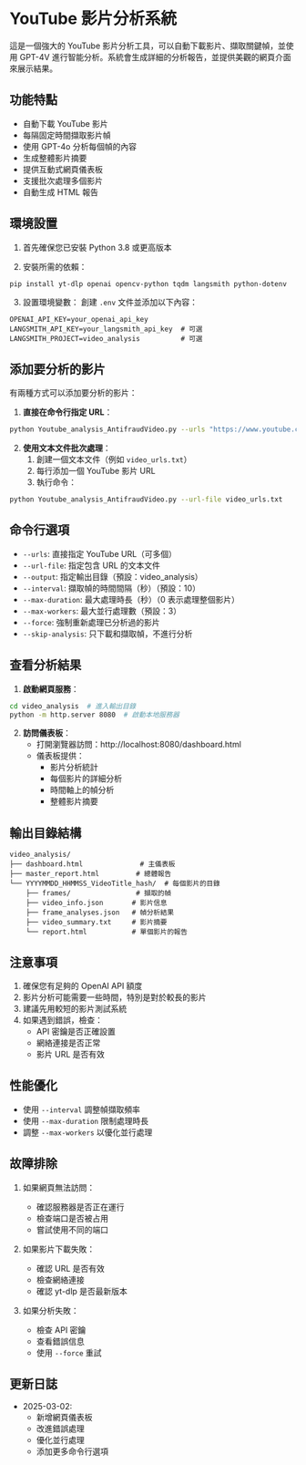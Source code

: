 # YouTube 影片分析系統

這是一個強大的 YouTube 影片分析工具，可以自動下載影片、擷取關鍵幀，並使用 GPT-4V 進行智能分析。系統會生成詳細的分析報告，並提供美觀的網頁介面來展示結果。

## 功能特點

- 自動下載 YouTube 影片
- 每隔固定時間擷取影片幀
- 使用 GPT-4o 分析每個幀的內容
- 生成整體影片摘要
- 提供互動式網頁儀表板
- 支援批次處理多個影片
- 自動生成 HTML 報告

## 環境設置

1. 首先確保您已安裝 Python 3.8 或更高版本

2. 安裝所需的依賴：
```bash
pip install yt-dlp openai opencv-python tqdm langsmith python-dotenv
```

3. 設置環境變數：
   創建 `.env` 文件並添加以下內容：
```env
OPENAI_API_KEY=your_openai_api_key
LANGSMITH_API_KEY=your_langsmith_api_key  # 可選
LANGSMITH_PROJECT=video_analysis          # 可選
```

## 添加要分析的影片

有兩種方式可以添加要分析的影片：

1. **直接在命令行指定 URL**：
```bash
python Youtube_analysis_AntifraudVideo.py --urls "https://www.youtube.com/watch?v=VIDEO_ID1" "https://www.youtube.com/watch?v=VIDEO_ID2"
```

2. **使用文本文件批次處理**：
   1. 創建一個文本文件（例如 `video_urls.txt`）
   2. 每行添加一個 YouTube 影片 URL
   3. 執行命令：
```bash
python Youtube_analysis_AntifraudVideo.py --url-file video_urls.txt
```

## 命令行選項

- `--urls`: 直接指定 YouTube URL（可多個）
- `--url-file`: 指定包含 URL 的文本文件
- `--output`: 指定輸出目錄（預設：video_analysis）
- `--interval`: 擷取幀的時間間隔（秒）（預設：10）
- `--max-duration`: 最大處理時長（秒）（0 表示處理整個影片）
- `--max-workers`: 最大並行處理數（預設：3）
- `--force`: 強制重新處理已分析過的影片
- `--skip-analysis`: 只下載和擷取幀，不進行分析

## 查看分析結果

1. **啟動網頁服務**：
```bash
cd video_analysis  # 進入輸出目錄
python -m http.server 8080  # 啟動本地服務器
```

2. **訪問儀表板**：
   - 打開瀏覽器訪問：http://localhost:8080/dashboard.html
   - 儀表板提供：
     - 影片分析統計
     - 每個影片的詳細分析
     - 時間軸上的幀分析
     - 整體影片摘要

## 輸出目錄結構

```
video_analysis/
├── dashboard.html              # 主儀表板
├── master_report.html         # 總體報告
└── YYYYMMDD_HHMMSS_VideoTitle_hash/  # 每個影片的目錄
    ├── frames/                # 擷取的幀
    ├── video_info.json       # 影片信息
    ├── frame_analyses.json   # 幀分析結果
    ├── video_summary.txt     # 影片摘要
    └── report.html           # 單個影片的報告
```

## 注意事項

1. 確保您有足夠的 OpenAI API 額度
2. 影片分析可能需要一些時間，特別是對於較長的影片
3. 建議先用較短的影片測試系統
4. 如果遇到錯誤，檢查：
   - API 密鑰是否正確設置
   - 網絡連接是否正常
   - 影片 URL 是否有效

## 性能優化

- 使用 `--interval` 調整幀擷取頻率
- 使用 `--max-duration` 限制處理時長
- 調整 `--max-workers` 以優化並行處理

## 故障排除

1. 如果網頁無法訪問：
   - 確認服務器是否正在運行
   - 檢查端口是否被占用
   - 嘗試使用不同的端口

2. 如果影片下載失敗：
   - 確認 URL 是否有效
   - 檢查網絡連接
   - 確認 yt-dlp 是否最新版本

3. 如果分析失敗：
   - 檢查 API 密鑰
   - 查看錯誤信息
   - 使用 `--force` 重試

## 更新日誌

- 2025-03-02: 
  - 新增網頁儀表板
  - 改進錯誤處理
  - 優化並行處理
  - 添加更多命令行選項
